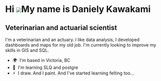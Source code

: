 Hi ![](https://user-images.githubusercontent.com/18350557/176309783-0785949b-9127-417c-8b55-ab5a4333674e.gif)My name is Daniely Kawakami
========================================================================================================================================

Veterinarian and actuarial scientist
------------------------------------

I'm a veterinarian and an actuary. I like data analysis, I developed dashboards and maps for my old job. I'm currently looking to improve my skills in GIS and SQL.

*   🌍  I'm based in Victoria, BC
*   🧠  I'm learning SLQ and postgre
*   ⚡  I draw. And I paint. And I've started learning felting too...

